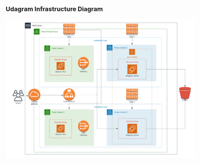 ### Udagram Infrastructure Diagram

![Udagram Infrastructure Diagram](/Udagram%20Infrastructure.png)
